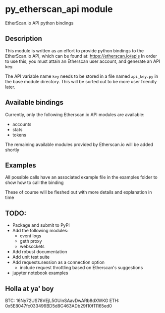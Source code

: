# py_etherscan_api module
EtherScan.io API python bindings

## Description
This module is written as an effort to provide python bindings to the EtherScan.io API, which can be found at: 
https://etherscan.io/apis
In order to use this, you must attain an Etherscan user account, and generate an API key.

The API variable name `key` needs to be stored in a file named `api_key.py` in the base module directory.  This will be
sorted out to be more user friendly later.

## Available bindings
Currently, only the following Etherscan.io API modules are available:

- accounts
- stats
- tokens

The remaining available modules provided by Etherscan.io will be added shortly

## Examples
All possible calls have an associated example file in the examples folder to show how to call the binding

These of course will be fleshed out with more details and explanation in time

## TODO:

- Package and submit to PyPI
- Add the following modules:
    - event logs
    - geth proxy
    - websockets
- Add robust documentation
- Add unit test suite
- Add requests.session as a connection option
    - include request throttling based on Etherscan's suggestions
- jupyter notebook examples

## Holla at ya' boy
BTC: 16Ny72US78VEjL5GUinSAavDwARb8dXWKG
ETH: 0x5E8047fc033499BD5d8C463ADb29f10f11165ed0